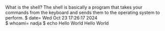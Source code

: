 What is the shell? The shell is basically a program that takes your commands from the keyboard and sends them to the operating system to perform. $ date= Wed Oct 23 17:26:17 2024  
$ whoami= nadja
$  echo Hello World
Hello World


